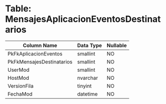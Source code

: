 # Table: MensajesAplicacionEventosDestinatarios

| Column Name | Data Type | Nullable |
|-------------|-----------|----------|
| PkFkAplicacionEventos | smallint | NO |
| PkFkMensajesDestinatarios | smallint | NO |
| UserMod | smallint | NO |
| HostMod | nvarchar | NO |
| VersionFila | tinyint | NO |
| FechaMod | datetime | NO |
